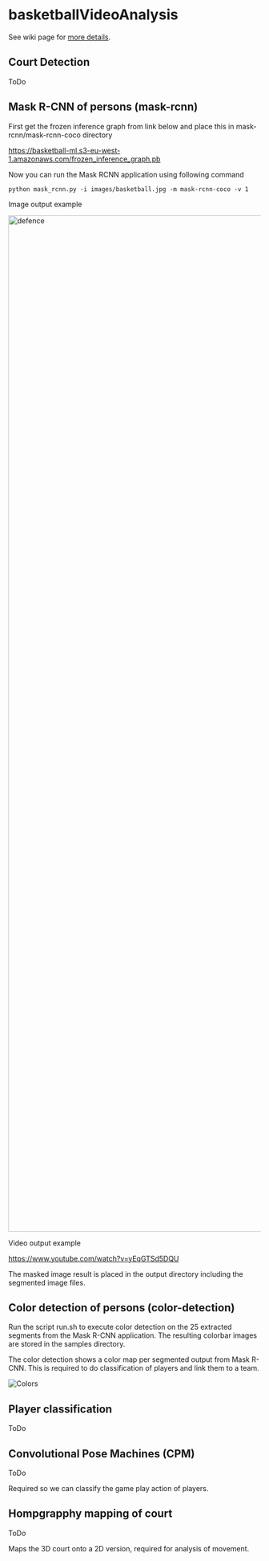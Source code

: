 # basketballVideoAnalysis

See wiki page for [more details](https://github.com/stephanj/basketballVideoAnalysis/wiki).

## Court Detection

ToDo

## Mask R-CNN of persons (mask-rcnn)

First get the frozen inference graph from link below and place this in mask-rcnn/mask-rcnn-coco directory

https://basketball-ml.s3-eu-west-1.amazonaws.com/frozen_inference_graph.pb

Now you can run the Mask RCNN application using following command

```
python mask_rcnn.py -i images/basketball.jpg -m mask-rcnn-coco -v 1
```

Image output example

[<img width="2025" alt="defence" src="https://user-images.githubusercontent.com/179457/70865878-af81d900-1f62-11ea-85d1-44db19a0f7f3.jpg">](https://www.youtube.com/watch?v=yEqGTSd5DQU)

Video output example

https://www.youtube.com/watch?v=yEqGTSd5DQU

The masked image result is placed in the output directory including the segmented image files.

## Color detection of persons (color-detection)

Run the script run.sh to execute color detection on the 25 extracted segments from the Mask R-CNN application.
The resulting colorbar images are stored in the samples directory.

The color detection shows a color map per segmented output from Mask R-CNN.  This is required to do classification of players and link them to a team.

![Colors](https://user-images.githubusercontent.com/179457/71019085-040b8c80-20fa-11ea-8e44-d22759d9352a.jpg)

## Player classification

ToDo 

## Convolutional Pose Machines (CPM) 

ToDo 

Required so we can classify the game play action of players.

## Hompgrapphy mapping of court

ToDo

Maps the 3D court onto a 2D version, required for analysis of movement.
